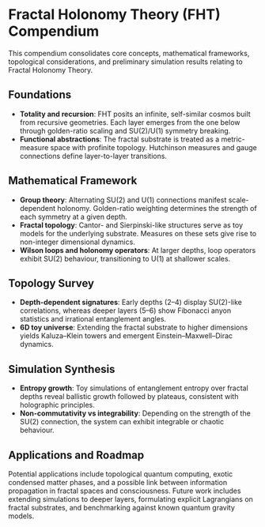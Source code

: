 # Fractal Holonomy Theory (FHT) Compendium

This compendium consolidates core concepts, mathematical frameworks, topological
considerations, and preliminary simulation results relating to Fractal
Holonomy Theory.

## Foundations

- **Totality and recursion**: FHT posits an infinite, self-similar cosmos
  built from recursive geometries. Each layer emerges from the one below
  through golden-ratio scaling and SU(2)/U(1) symmetry breaking.
- **Functional abstractions**: The fractal substrate is treated as a
  metric-measure space with profinite topology. Hutchinson measures and
  gauge connections define layer-to-layer transitions.

## Mathematical Framework

- **Group theory**: Alternating SU(2) and U(1) connections manifest
  scale-dependent holonomy. Golden-ratio weighting determines the strength
  of each symmetry at a given depth.
- **Fractal topology**: Cantor- and Sierpinski-like structures serve as
  toy models for the underlying substrate. Measures on these sets give
  rise to non-integer dimensional dynamics.
- **Wilson loops and holonomy operators**: At larger depths, loop
  operators exhibit SU(2) behaviour, transitioning to U(1) at shallower
  scales.

## Topology Survey

- **Depth-dependent signatures**: Early depths (2–4) display SU(2)-like
  correlations, whereas deeper layers (5–6) show Fibonacci anyon
  statistics and irrational entanglement angles.
- **6D toy universe**: Extending the fractal substrate to higher
  dimensions yields Kaluza–Klein towers and emergent Einstein–Maxwell–Dirac
  dynamics.

## Simulation Synthesis

- **Entropy growth**: Toy simulations of entanglement entropy over fractal
  depths reveal ballistic growth followed by plateaus, consistent with
  holographic principles.
- **Non-commutativity vs integrability**: Depending on the strength of
  the SU(2) connection, the system can exhibit integrable or chaotic
  behaviour.

## Applications and Roadmap

Potential applications include topological quantum computing, exotic
condensed matter phases, and a possible link between information
propagation in fractal spaces and consciousness. Future work includes
extending simulations to deeper layers, formulating explicit Lagrangians
on fractal substrates, and benchmarking against known quantum gravity
models.
